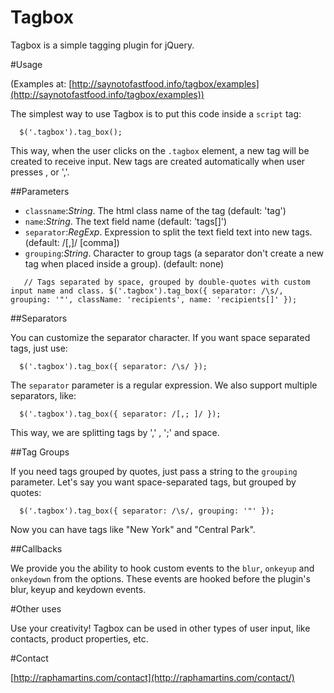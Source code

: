 Tagbox
======
Tagbox is a simple tagging plugin for jQuery.

#Usage


(Examples at: [http://saynotofastfood.info/tagbox/examples](http://saynotofastfood.info/tagbox/examples))

The simplest way to use Tagbox is to put this code inside a `script` tag:

`	$('.tagbox').tag_box(); `

This way, when the user clicks on the `.tagbox` element, a new tag will be created to receive input. New tags are created automatically when user presses <ENTER>, <TAB> or ','.

##Parameters

* `classname`:_String_. The html class name of the tag (default: 'tag')
* `name`:_String_. The text field name (default: 'tags[]')
* `separator`:_RegExp_. Expression to split the text field text into new tags. (default: /[,]/ [comma])
* `grouping`:_String_. Character to group tags (a separator don't create a new tag when placed inside a group). (default: none)

`	
// Tags separated by space, grouped by double-quotes with custom input name and class.
$('.tagbox').tag_box({
		separator: /\s/,
		grouping: '"',
		className: 'recipients',
		name: 'recipients[]'
}); `



##Separators

You can customize the separator character. If you want space separated tags, just use:

`	$('.tagbox').tag_box({
	separator: /\s/
}); `


The `separator` parameter is a regular expression. We also support multiple separators, like:

`	$('.tagbox').tag_box({
	separator: /[,; ]/
}); `

This way, we are splitting tags by ',' , ';' and space.

##Tag Groups

If you need tags grouped by quotes, just pass a string to the `grouping` parameter. Let's say you want space-separated tags, but grouped by quotes:

`	$('.tagbox').tag_box({
	separator: /\s/,
	grouping: '"'
}); `

Now you can have tags like "New York" and "Central Park".

##Callbacks

We provide you the ability to hook custom events to the `blur`, `onkeyup` and `onkeydown` from the options. These events are hooked before the plugin's blur, keyup and keydown events.

#Other uses

Use your creativity! Tagbox can be used in other types of user input, like contacts, product properties, etc.

#Contact


[http://raphamartins.com/contact](http://raphamartins.com/contact/)
